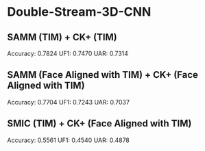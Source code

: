 # Double-Stream-3D-CNN

## SAMM (TIM) + CK+ (TIM)
Accuracy: 0.7824 UF1: 0.7470 UAR: 0.7314

## SAMM (Face Aligned with TIM) + CK+ (Face Aligned with TIM)
Accuracy: 0.7704 UF1: 0.7243 UAR: 0.7037

## SMIC (TIM) + CK+ (Face Aligned with TIM)
Accuracy: 0.5561 UF1: 0.4540 UAR: 0.4878
